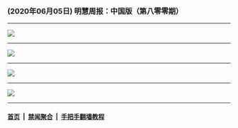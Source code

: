 ### (2020年06月05日) 明慧周报：中国版（第八零零期） 

---

<img src="http://qikan.minghui.org/mhqkpage/qikanimage/2020/06/04/mhzb_800_pdf-online1.png"/><hr/>
<img src="http://qikan.minghui.org/mhqkpage/qikanimage/2020/06/04/mhzb_800_pdf-online2.png"/><hr/>
<img src="http://qikan.minghui.org/mhqkpage/qikanimage/2020/06/04/mhzb_800_pdf-online3.png"/><hr/>
<img src="http://qikan.minghui.org/mhqkpage/qikanimage/2020/06/04/mhzb_800_pdf-online4.png"/><hr/>


#### [首页](../../../..) &nbsp;|&nbsp; [禁闻聚合](https://github.com/gfw-breaker/banned-news) &nbsp;|&nbsp; [手把手翻墙教程](https://github.com/gfw-breaker/guides) 